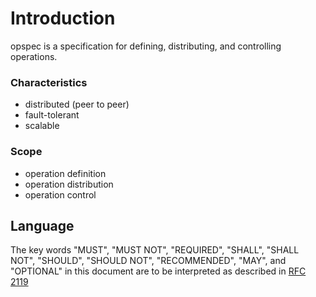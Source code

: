 # Introduction

opspec is a specification for defining, distributing, and controlling operations.

### Characteristics

- distributed (peer to peer)
- fault-tolerant
- scalable

### Scope

- operation definition
- operation distribution
- operation control

## Language

The key words "MUST", "MUST NOT", "REQUIRED", "SHALL", "SHALL NOT",
"SHOULD", "SHOULD NOT", "RECOMMENDED", "MAY", and "OPTIONAL" in this
document are to be interpreted as described in
[RFC 2119](http://tools.ietf.org/html/rfc2119)
